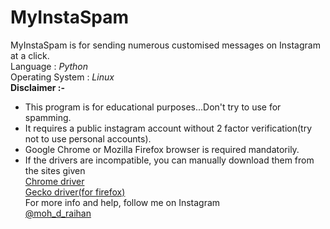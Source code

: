 # MyInstaSpam
MyInstaSpam is for sending numerous customised messages on Instagram at a click.<br/>
Language : *Python*<br/>
Operating System : *Linux*<br/>
**Disclaimer :-**
* This program is for educational purposes...Don't try to use for spamming.
* It requires a public instagram account without 2 factor verification(try not to use personal accounts).
* Google Chrome or Mozilla Firefox browser is required mandatorily.
* If the drivers are incompatible, you can manually download them from the sites given<br/>
[Chrome driver](https://sites.google.com/a/chromium.org/chromedriver/downloads)<br/>
[Gecko driver(for firefox)](https://github.com/mozilla/geckodriver/releases)<br/>
For more info and help, follow me on Instagram<br/>
[@moh_d_raihan](https://www.instagram.com/moh_d_raihan)
